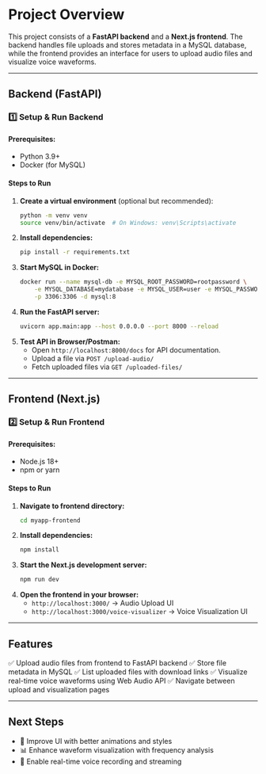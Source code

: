 # Project Overview
This project consists of a **FastAPI backend** and a **Next.js frontend**. The backend handles file uploads and stores metadata in a MySQL database, while the frontend provides an interface for users to upload audio files and visualize voice waveforms.

---

## Backend (FastAPI)

### **1️⃣ Setup & Run Backend**
#### **Prerequisites:**
- Python 3.9+
- Docker (for MySQL)

#### **Steps to Run**
1. **Create a virtual environment** (optional but recommended):
   ```bash
   python -m venv venv
   source venv/bin/activate  # On Windows: venv\Scripts\activate
   ```
2. **Install dependencies:**
   ```bash
   pip install -r requirements.txt
   ```
3. **Start MySQL in Docker:**
   ```bash
   docker run --name mysql-db -e MYSQL_ROOT_PASSWORD=rootpassword \
       -e MYSQL_DATABASE=mydatabase -e MYSQL_USER=user -e MYSQL_PASSWORD=password \
       -p 3306:3306 -d mysql:8
   ```
4. **Run the FastAPI server:**
   ```bash
   uvicorn app.main:app --host 0.0.0.0 --port 8000 --reload
   ```
5. **Test API in Browser/Postman:**
   - Open `http://localhost:8000/docs` for API documentation.
   - Upload a file via `POST /upload-audio/`
   - Fetch uploaded files via `GET /uploaded-files/`

---

## Frontend (Next.js)

### **2️⃣ Setup & Run Frontend**
#### **Prerequisites:**
- Node.js 18+
- npm or yarn

#### **Steps to Run**
1. **Navigate to frontend directory:**
   ```bash
   cd myapp-frontend
   ```
2. **Install dependencies:**
   ```bash
   npm install
   ```
3. **Start the Next.js development server:**
   ```bash
   npm run dev
   ```
4. **Open the frontend in your browser:**
   - `http://localhost:3000/` → Audio Upload UI
   - `http://localhost:3000/voice-visualizer` → Voice Visualization UI

---

## Features
✅ Upload audio files from frontend to FastAPI backend
✅ Store file metadata in MySQL
✅ List uploaded files with download links
✅ Visualize real-time voice waveforms using Web Audio API
✅ Navigate between upload and visualization pages

---

## Next Steps
- 🎨 Improve UI with better animations and styles
- 📊 Enhance waveform visualization with frequency analysis
- 🎤 Enable real-time voice recording and streaming


